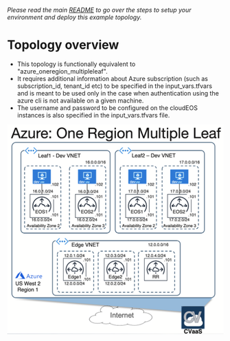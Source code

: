 
*Please read the main [README](../../README.md) to go over the steps to setup your environment and deploy this example topology.*

# Topology overview

* This topology is functionally equivalent to "azure_oneregion_multipleleaf".
* It requires additional information about Azure subscription (such as subscription_id, tenant_id etc) to be specified in the input_vars.tfvars and is meant to be used only in the case when authentication using the azure cli is not available on a given machine.
* The username and password to be configured on the cloudEOS instances is also specified  in the input_vars.tfvars file.

![Topology](../azure_oneregion_multipleleaf/Azure_One_Region_Multiple_Leaf.png)

